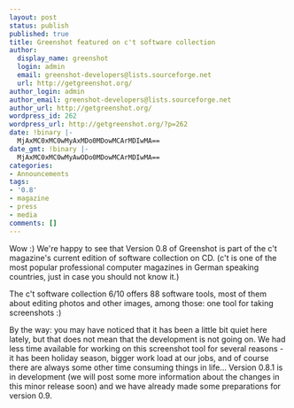 ```yaml
---
layout: post
status: publish
published: true
title: Greenshot featured on c't software collection
author:
  display_name: greenshot
  login: admin
  email: greenshot-developers@lists.sourceforge.net
  url: http://getgreenshot.org/
author_login: admin
author_email: greenshot-developers@lists.sourceforge.net
author_url: http://getgreenshot.org/
wordpress_id: 262
wordpress_url: http://getgreenshot.org/?p=262
date: !binary |-
  MjAxMC0xMC0wMyAxMDo0MDowMCArMDIwMA==
date_gmt: !binary |-
  MjAxMC0xMC0wMyAwODo0MDowMCArMDIwMA==
categories:
- Announcements
tags:
- '0.8'
- magazine
- press
- media
comments: []
---
```

<p>Wow :) We're happy to see that Version 0.8 of Greenshot is part of the c't magazine's current edition of software collection on CD. (c't is one of the most popular professional computer magazines in German speaking countries, just in case you should not know it.)</p>
<p>The c't software collection 6/10 offers 88 software tools, most of them about editing photos and other images, among those: one tool for taking screenshots :)</p>
<p>By the way: you may have noticed that it has been a little bit quiet here lately, but that does not mean that the development is not going on. We had less time available for working on this screenshot tool for several reasons - it has been holiday season, bigger work load at our jobs, and of course there are always some other time consuming things in life... Version 0.8.1 is in development (we will post some more information about the changes in this minor release soon) and we have already made some preparations for version 0.9.</p>
